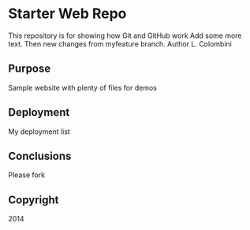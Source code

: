 # Starter Web Repo

This repository is for showing how Git and GitHub work
Add some more text.
Then new changes from myfeature branch.
Author L. Colombini

## Purpose

Sample website with plenty of files for demos

## Deployment

My deployment list

## Conclusions

Please fork

## Copyright

2014